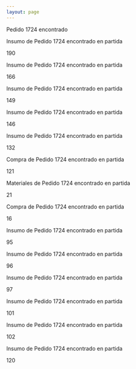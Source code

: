 ```yaml
--- 
layout: page
--- 
```

<p>Pedido 1724 encontrado </p>
<p> Insumo de Pedido 1724 encontrado en partida </p> 190
<p> Insumo de Pedido 1724 encontrado en partida </p> 166
<p> Insumo de Pedido 1724 encontrado en partida </p> 149
<p> Insumo de Pedido 1724 encontrado en partida </p> 146
<p> Insumo de Pedido 1724 encontrado en partida </p> 132
<p> Compra de Pedido 1724 encontrado en partida </p> 121
<p> Materiales de Pedido 1724 encontrado en partida </p> 21
<p> Compra de Pedido 1724 encontrado en partida </p> 16
<p> Insumo de Pedido 1724 encontrado en partida </p> 95
<p> Insumo de Pedido 1724 encontrado en partida </p> 96
<p> Insumo de Pedido 1724 encontrado en partida </p> 97
<p> Insumo de Pedido 1724 encontrado en partida </p> 101
<p> Insumo de Pedido 1724 encontrado en partida </p> 102
<p> Insumo de Pedido 1724 encontrado en partida </p> 120
